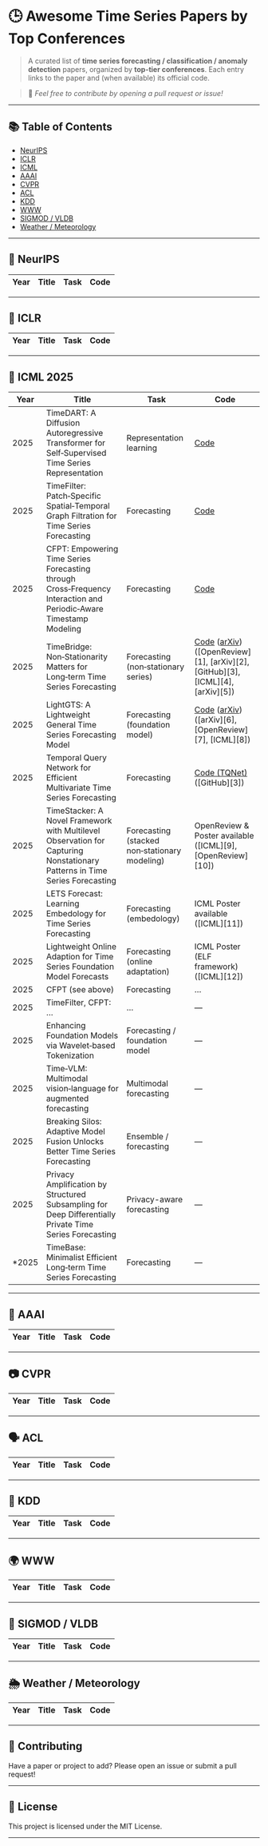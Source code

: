 # 🕒 Awesome Time Series Papers by Top Conferences

> A curated list of **time series forecasting / classification / anomaly detection** papers, organized by **top-tier conferences**. Each entry links to the paper and (when available) its official code.

> 📌 *Feel free to contribute by opening a pull request or issue!*

---

## 📚 Table of Contents

* [NeurIPS](#neurips)
* [ICLR](#iclr)
* [ICML](#icml)
* [AAAI](#aaai)
* [CVPR](#cvpr)
* [ACL](#acl)
* [KDD](#kdd)
* [WWW](#www)
* [SIGMOD / VLDB](#sigmod--vldb)
* [Weather / Meteorology](#weather--meteorology)

---

## 🧠 NeurIPS

| Year | Title                                                                                                         | Task        | Code                                                        |
| ---- | ------------------------------------------------------------------------------------------------------------- | ----------- | ----------------------------------------------------------- |


---

## 🌱 ICLR

| Year | Title                                                                                                       | Task        | Code                                                        |
| ---- | ----------------------------------------------------------------------------------------------------------- | ----------- | ----------------------------------------------------------- |


---


## 🧬 ICML 2025

| Year                | Title                                                                                                                      | Task                                          | Code                                                                                                                                                         |
| ------------------- | -------------------------------------------------------------------------------------------------------------------------- | --------------------------------------------- | ------------------------------------------------------------------------------------------------------------------------------------------------------------ |
| 2025                | TimeDART: A Diffusion Autoregressive Transformer for Self‑Supervised Time Series Representation                            | Representation learning                       | [Code](https://github.com/Melmaphother/TimeDART)                                                                                                             |
| 2025                | TimeFilter: Patch‑Specific Spatial‑Temporal Graph Filtration for Time Series Forecasting                                   | Forecasting                                   | [Code](https://github.com/TROUBADOUR000/TimeFilter)                                                                                                          |
| 2025                | CFPT: Empowering Time Series Forecasting through Cross‑Frequency Interaction and Periodic‑Aware Timestamp Modeling         | Forecasting                                   | [Code](https://github.com/BUPT‑SN/CFPT)                                                                                                                      |
| 2025                | TimeBridge: Non‑Stationarity Matters for Long‑term Time Series Forecasting                                                 | Forecasting (non‑stationary series)           | [Code](https://github.com/Hank0626/TimeBridge) ([arXiv](https://arxiv.org/abs/2410.04442)) ([OpenReview][1], [arXiv][2], [GitHub][3], [ICML][4], [arXiv][5]) |
| 2025                | LightGTS: A Lightweight General Time Series Forecasting Model                                                              | Forecasting (foundation model)                | [Code](https://github.com/decisionintelligence/LightGTS) ([arXiv](https://arxiv.org/abs/2506.06005)) ([arXiv][6], [OpenReview][7], [ICML][8])                |
| 2025                | Temporal Query Network for Efficient Multivariate Time Series Forecasting                                                  | Forecasting                                   | [Code (TQNet)](https://github.com/ACAT-SCUT/TQNet) ([GitHub][3])                                                                                             |
| 2025                | TimeStacker: A Novel Framework with Multilevel Observation for Capturing Nonstationary Patterns in Time Series Forecasting | Forecasting (stacked non‑stationary modeling) | OpenReview & Poster available ([ICML][9], [OpenReview][10])                                                                                                  |
| 2025                | LETS Forecast: Learning Embedology for Time Series Forecasting                                                             | Forecasting (embedology)                      | ICML Poster available ([ICML][11])                                                                                                                           |
| 2025                | Lightweight Online Adaption for Time Series Foundation Model Forecasts                                                     | Forecasting (online adaptation)               | ICML Poster (ELF framework) ([ICML][12])                                                                                                                     |
| 2025                | CFPT (see above)                                                                                                           | Forecasting                                   | …                                                                                                                                                            |
| 2025         | TimeFilter, CFPT: …                                                                                                        | …                                             | —                                                                                                                                                            |
| 2025         | Enhancing Foundation Models via Wavelet‑based Tokenization                                                                 | Forecasting / foundation model                | —                                                                                                                                                            |
| 2025 | Time‑VLM: Multimodal vision‑language for augmented forecasting                                                             | Multimodal forecasting                        | —                                                                                                                                                            |
| 2025| Breaking Silos: Adaptive Model Fusion Unlocks Better Time Series Forecasting                                               | Ensemble / forecasting                        | —                                                                                                                                                            |
| 2025 | Privacy Amplification by Structured Subsampling for Deep Differentially Private Time Series Forecasting                    | Privacy-aware forecasting                     | —                                                                                                                                                            |
| *2025 | TimeBase: Minimalist Efficient Long‑term Time Series Forecasting                                                           | Forecasting                                   | —                                                                                                                                                            |


---

## 🤖 AAAI

| Year | Title                                                                                                        | Task        | Code                                                 |
| ---- | ------------------------------------------------------------------------------------------------------------ | ----------- | ---------------------------------------------------- |


---

## 📷 CVPR

| Year | Title                                                                                                                                                                                                                             | Task              | Code                       |
| ---- | --------------------------------------------------------------------------------------------------------------------------------------------------------------------------------------------------------------------------------- | ----------------- | -------------------------- |


---

## 🗣 ACL

| Year | Title                                                                                         | Task        | Code                                                          |
| ---- | --------------------------------------------------------------------------------------------- | ----------- | ------------------------------------------------------------- |


---

## 🔎 KDD

| Year | Title                                                                                                               | Task              | Code                                                 |
| ---- | ------------------------------------------------------------------------------------------------------------------- | ----------------- | ---------------------------------------------------- |


---

## 🌍 WWW

| Year | Title                                                                                                   | Task            | Code                                            |
| ---- | ------------------------------------------------------------------------------------------------------- | --------------- | ----------------------------------------------- |


---

## 🧱 SIGMOD / VLDB

| Year | Title                                                                                                    | Task        | Code                                          |
| ---- | -------------------------------------------------------------------------------------------------------- | ----------- | --------------------------------------------- |


---
## 🌦 Weather / Meteorology

| Year | Title                                                                                                                                                                                                                                   | Task                      | Code                                                                     |
| ---- | --------------------------------------------------------------------------------------------------------------------------------------------------------------------------------------------------------------------------------------- | ------------------------- | ------------------------------------------------------------------------ |


---
## 🙌 Contributing

Have a paper or project to add? Please open an issue or submit a pull request!

---

## 📄 License

This project is licensed under the MIT License.

---
